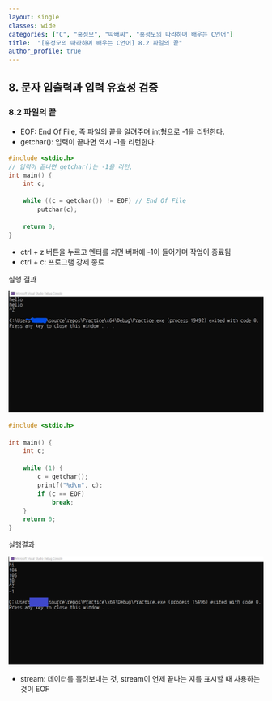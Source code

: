 ```yaml
---
layout: single
classes: wide
categories: ["C", "홍정모", "따배씨", "홍정모의 따라하며 배우는 C언어"]
title:  "[홍정모의 따라하며 배우는 C언어] 8.2 파일의 끝"
author_profile: true
---
```


## 8. 문자 입출력과 입력 유효성 검증
### 8.2 파일의 끝
- EOF: End Of File, 즉 파일의 끝을 알려주며 int형으로 -1을 리턴한다.
- getchar(): 입력이 끝나면 역시 -1을 리턴한다.

```c
#include <stdio.h>
// 입력이 끝나면 getchar()는 -1을 리턴,
int main() {
	int c;

	while ((c = getchar()) != EOF) // End Of File
		putchar(c);

	return 0;
}
```
- ctrl + z 버튼을 누르고 엔터를 치면 버퍼에 -1이 들어가며 작업이 종료됨
- ctrl + c: 프로그램 강제 종료

실행 결과

![image](/assets/images/tbc/section8/8.2.1.jpg)
```c
#include <stdio.h>

int main() {
	int c;

	while (1) {
		c = getchar();
		printf("%d\n", c);
		if (c == EOF)
			break;
	}
	return 0;
}

```
실행결과

![image](/assets/images/tbc/section8/8.2.2.png)
- stream: 데이터를 흘려보내는 것, stream이 언제 끝나는 지를 표시할 때 사용하는 것이 EOF
